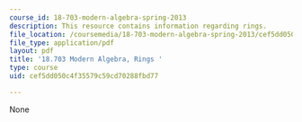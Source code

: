 ```yaml
---
course_id: 18-703-modern-algebra-spring-2013
description: This resource contains information regarding rings.
file_location: /coursemedia/18-703-modern-algebra-spring-2013/cef5dd050c4f35579c59cd70288fbd77_MIT18_703S13_pra_l_14.pdf
file_type: application/pdf
layout: pdf
title: '18.703 Modern Algebra, Rings '
type: course
uid: cef5dd050c4f35579c59cd70288fbd77

---
```

None